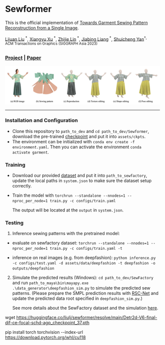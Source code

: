 # Sewformer
This is the official implementation of [Towards Garment Sewing Pattern Reconstruction from a Single Image](https://arxiv.org/abs/2311.04218v1).

[Lijuan Liu](https://scholar.google.com/citations?user=nANxp5wAAAAJ&hl=en)<sup> *</sup>,
[Xiangyu Xu](https://xuxy09.github.io/)<sup> *</sup>,
[Zhijie Lin](https://scholar.google.com/citations?user=xXMj6_EAAAAJ&hl=zh-CN)<sup> *</sup>,
[Jiabing Liang]()<sup> *</sup>,
[Shuicheng Yan](https://yanshuicheng.info/)<sup>&dagger;<sup></sup>,  
ACM Transactions on Graphics (SIGGRAPH Asia 2023)

### [Project](https://sewformer.github.io/) | [Paper](https://arxiv.org/abs/2311.04218v1)

<img src="SewFactory/assets/representative.jpg">

---------------------------

### Installation and Configuration
* Clone this repository to `path_to_dev` and `cd path_to_dev/Sewformer`, download the pre-trained [checkpoint](https://huggingface.co/liulj/sewformer) and put it into `assets/ckpts`.
* The environment can be initialized with `conda env create -f environment.yaml`. Then you can activate the environment `conda activate garment`. 

### Training
* Download our provided [dataset](https://huggingface.co/datasets/liulj/sewfactory) and put it into `path_to_sewfactory`, update the local paths in `system.json` to make sure the dataset setup correctly. 
* Train the model with
`torchrun --standalone --nnodes=1 --nproc_per_node=1 train.py -c configs/train.yaml`

  The output will be located at the `output` in `system.json`.

### Testing

1. Inference sewing patterns with the pretrained model: 

* evaluate on sewfactory dataset: `torchrun --standalone --nnodes=1 --nproc_per_node=1 train.py -c configs/train.yaml -t`

* inference on real images (e.g. from deepfashion):
    `python inference.py -c configs/test.yaml -d assets/data/deepfashion -t deepfashion -o outputs/deepfashion` 

2. Simulate the predicted results (Windows):
`cd path_to_dev/SewFactory` and run `path_to_maya\bin\mayapy.exe .\data_generator\deepfashion_sim.py` to simulate the predicted sew patterns. (Please prepare the SMPL prediction results with [RSC-Net](https://github.com/xuxy09/RSC-Net) and update the predicted data root specified in `deepfashion_sim.py`.)

    See more details about the SewFactory dataset and the simulation [here](./SewFactory/ReadMe.md).






wget https://huggingface.co/liulj/sewformer/resolve/main/Detr2d-V6-final-dif-ce-focal-schd-agp_checkpoint_37.pth

pip install torch torchvision --index-url https://download.pytorch.org/whl/cu118
